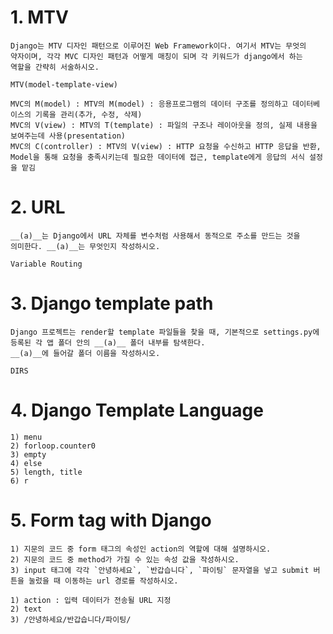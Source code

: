 # 1. MTV

```
Django는 MTV 디자인 패턴으로 이루어진 Web Framework이다. 여기서 MTV는 무엇의
약자이며, 각각 MVC 디자인 패턴과 어떻게 매칭이 되며 각 키워드가 django에서 하는
역할을 간략히 서술하시오.
```

```
MTV(model-template-view)
```

```
MVC의 M(model) : MTV의 M(model) : 응용프로그램의 데이터 구조를 정의하고 데이터베이스의 기록을 관리(추가, 수정, 삭제)
MVC의 V(view) : MTV의 T(template) : 파일의 구조나 레이아웃을 정의, 실제 내용을 보여주는데 사용(presentation)
MVC의 C(controller) : MTV의 V(view) : HTTP 요청을 수신하고 HTTP 응답을 반환, Model을 통해 요청을 충족시키는데 필요한 데이터에 접근, template에게 응답의 서식 설정을 맡김
```



# 2. URL

```
__(a)__는 Django에서 URL 자체를 변수처럼 사용해서 동적으로 주소를 만드는 것을
의미한다. __(a)__는 무엇인지 작성하시오.
```

```
Variable Routing
```



# 3. Django template path

```
Django 프로젝트는 render할 template 파일들을 찾을 때, 기본적으로 settings.py에
등록된 각 앱 폴더 안의 __(a)__ 폴더 내부를 탐색한다.
__(a)__에 들어갈 폴더 이름을 작성하시오.
```

```
DIRS
```



# 4. Django Template Language

```
1) menu
2) forloop.counter0
3) empty
4) else
5) length, title
6) r
```



# 5. Form tag with Django

```
1) 지문의 코드 중 form 태그의 속성인 action의 역할에 대해 설명하시오.
2) 지문의 코드 중 method가 가질 수 있는 속성 값을 작성하시오.
3) input 태그에 각각 `안녕하세요`, `반갑습니다`, `파이팅` 문자열을 넣고 submit 버튼을 눌렀을 때 이동하는 url 경로를 작성하시오.
```

```
1) action : 입력 데이터가 전송될 URL 지정
2) text
3) /안녕하세요/반갑습니다/파이팅/
```

